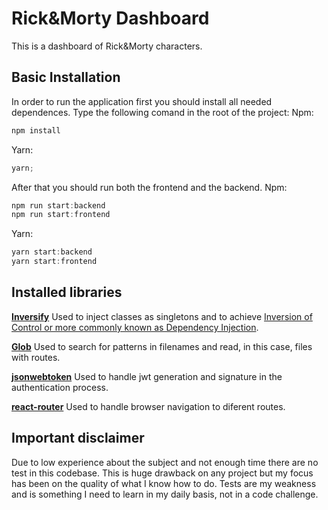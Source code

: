 # Rick&Morty Dashboard

This is a dashboard of Rick&Morty characters.

## Basic Installation

In order to run the application first you should install all needed dependences. Type the following comand in the root of the project:
Npm:

```javascript
npm install
```

Yarn:

```javascript
yarn;
```

After that you should run both the frontend and the backend.
Npm:

```javascript
npm run start:backend
npm run start:frontend
```

Yarn:

```javascript
yarn start:backend
yarn start:frontend
```

## Installed libraries

[**Inversify**](https://inversify.io/ "**Inversify**")
Used to inject classes as singletons and to achieve [Inversion of Control or more commonly known as Dependency Injection](https://martinfowler.com/articles/injection.html "Inversion of Control or more commonly known as Dependency Injection").

[**Glob**](https://www.npmjs.com/package/glob "**glob**")
Used to search for patterns in filenames and read, in this case, files with routes.

[**jsonwebtoken**](https://www.npmjs.com/package/jsonwebtoken "**jsonwebtoken**")
Used to handle jwt generation and signature in the authentication process.

[**react-router**](https://github.com/remix-run/react-router "**react-router**")
Used to handle browser navigation to diferent routes.

## Important disclaimer

Due to low experience about the subject and not enough time there are no test in this codebase. This is huge drawback on any project but my focus has been on the quality of what I know how to do. Tests are my weakness and is something I need to learn in my daily basis, not in a code challenge.
